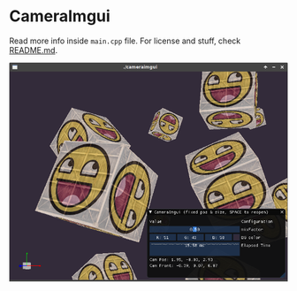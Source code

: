 # CameraImgui

Read more info inside `main.cpp` file.
For license and stuff, check [README.md](https://github.com/haxpor/lgl/blob/master/README.md).

![CameraImgui Screenshot](screenshot.png)


